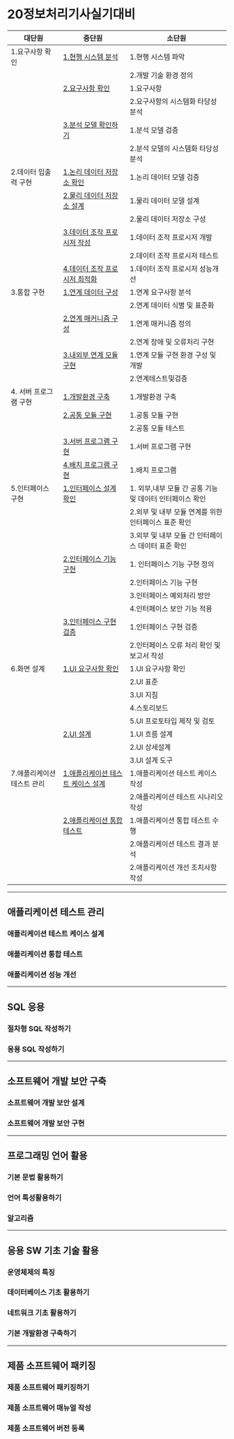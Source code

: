 # 20정보처리기사실기대비

| 대단원                     | 중단원                                                                                                 | 소단원                                                   |
| -------------------------- | ------------------------------------------------------------------------------------------------------ | -------------------------------------------------------- |
| 1.요구사항 확인            | [1.현행 시스템 분석](./Docs/1.요구사항확인/1.현행시스템분석.md)                                        | 1.현행 시스템 파악                                       |
|                            |                                                                                                        | 2.개발 기술 환경 정의                                    |
|                            | [2.요구사항 확인](./Docs/1.요구사항확인/2.요구사항확인.md)                                             | 1.요구사항                                               |
|                            |                                                                                                        | 2.요구사항의 시스템화 타당성 분석                        |
|                            | [3.분석 모델 확인하기](./Docs/1.요구사항확인/3.분석모델확인하기.md)                                    | 1.분석 모델 검증                                         |
|                            |                                                                                                        | 2.분석 모델의 시스템화 타당성 분석                       |
| 2.데이터 입출력 구현       | [1.논리 데이터 저장소 확인](./Docs/2.데이터입출력구현/1.논리데이터저장소확인.md)                       | 1.논리 데이터 모델 검증                                  |
|                            | [2.물리 데이터 저장소 설계](./Docs/2.데이터입출력구현/2.물리데이터저장소설계.md)                       | 1.물리 데이터 모델 설계                                  |
|                            |                                                                                                        | 2.물리 데이터 저장소 구성                                |
|                            | [3.데이터 조작 프로시저 작성](./Docs/2.데이터입출력구현/3.데이터조작프로시저작성.md)                   | 1.데이터 조작 프로시저 개발                              |
|                            |                                                                                                        | 2.데이터 조작 프로시저 테스트                            |
|                            | [4.데이터 조작 프로시저 최적화](./Docs/2.데이터입출력구현/4.데이터조작프로시저최적화.md)               | 1.데이터 조작 프로시저 성능개선                          |
| 3.통합 구현                | [1.연계 데이터 구성](./Docs/3.통합구현/1.연계데이터구성.md)                                            | 1.연계 요구사항 분석                                     |
|                            |                                                                                                        | 2.연계 데이터 식별 및 표준화                             |
|                            | [2.연계 매커니즘 구성](./Docs/3.통합구현/2.연계메커니즘구성.md)                                        | 1.연계 매커니즘 정의                                     |
|                            |                                                                                                        | 2.연계 장애 및 오류처리 구현                             |
|                            | [3.내외부 연계 모듈 구현](./Docs/3.통합구현/3.내외부연계모듈구현.md)                                   | 1.연계 모듈 구현 환경 구성 및 개발                       |
|                            |                                                                                                        | 2.연계테스트및검증                                       |
| 4. 서버 프로그램 구현      | [1.개발환경 구축](./Docs/4.서버프로그램구현/1.개발환경구축.md)                                         | 1.개발환경 구축                                          |
|                            | [2.공통 모듈 구현](./Docs/4.서버프로그램구현/2.공통모듈구현.md)                                        | 1.공통 모듈 구현                                         |
|                            |                                                                                                        | 2.공통 모듈 테스트                                       |
|                            | [3.서버 프로그램 구현](./Docs/4.서버프로그램구현/3.서버프로그램구현.md)                                | 1.서버 프로그램 구현                                     |
|                            | [4.배치 프로그램 구현](./Docs/4.서버프로그램구현/4.배치프로그램구현.md)                                | 1.배치 프로그램                                          |
| 5.인터페이스 구현          | [1.인터페이스 설계 확인](./Docs/5.인터페이스구현/1.인터페이스설계확인.md)                              | 1. 외부,내부 모듈 간 공통 기능 및 데이터 인터페이스 확인 |
|                            |                                                                                                        | 2.외부 및 내부 모듈 연계를 위한 인터페이스 표준 확인     |
|                            |                                                                                                        | 3.외부 및 내부 모듈 간 인터페이스 데이터 표준 확인       |
|                            | [2.인터페이스 기능 구현](./Docs/5.인터페이스구현/2.인터페이스기능구현.md)                              | 1. 인터페이스 기능 구현 정의                             |
|                            |                                                                                                        | 2.인터페이스 기능 구현                                   |
|                            |                                                                                                        | 3.인터페이스 예외처리 방안                               |
|                            |                                                                                                        | 4.인터페이스 보안 기능 적용                              |
|                            | [3.인터페이스 구현 검증](./Docs/5.인터페이스구현/3.인터페이스구현검증.md)                              | 1.인터페이스 구현 검증                                   |
|                            |                                                                                                        | 2.인터페이스 오류 처리 확인 및 보고서 작성               |
| 6.화면 설계                | [1.UI 요구사항 확인](./Docs/6.화면설계/1.Ui요구사항확인.md)                                            | 1.UI 요구사항 확인                                       |
|                            |                                                                                                        | 2.UI 표준                                                |
|                            |                                                                                                        | 3.UI 지침                                                |
|                            |                                                                                                        | 4.스토리보드                                             |
|                            |                                                                                                        | 5.UI 프로토타입 제작 및 검토                             |
|                            | [2.UI 설계](./Docs/6.화면설계/2.UI설계.md)                                                             | 1.UI 흐름 설계                                           |
|                            |                                                                                                        | 2.UI 상세설계                                            |
|                            |                                                                                                        | 3.UI 설계 도구                                           |
| 7.애플리케이션 테스트 관리 | [1.애플리케이션 테스트 케이스 설계](./Docs/7.애플리케이션테스트관리/1.애플리케이션테스트케이스설계.md) | 1.애플리케이션 테스트 케이스 작성                        |
|                            |                                                                                                        | 2.애플리케이션 테스트 시나리오 작성                      |
|                            | [2.애플리케이션 통합 테스트](./Docs/7.애플리케이션테스트관리/1.애플리케이션테스트통합테스트.md)        | 1.애플리케이션 통합 테스트 수행                          |
|                            |                                                                                                        | 2.애플리케이션 테스트 결과 분석                          |
|                            |                                                                                                        | 2.애플리케이션 개선 조치사항 작성                        |

---


## 애플리케이션 테스트 관리

### 애플리케이션 테스트 케이스 설계

### 애플리케이션 통합 테스트

### 애플리케이션 성능 개선

---

## SQL 응용

### 절차형 SQL 작성하기

### 응용 SQL 작성하기

---

## 소프트웨어 개발 보안 구축

### 소프트웨어 개발 보안 설계

### 소프트웨어 개발 보안 구현

---

## 프로그래밍 언어 활용

### 기본 문법 활용하기

### 언어 특성활용하기

### 알고리즘

---

## 응용 SW 기초 기술 활용

### 운영체제의 특징

### 데이터베이스 기초 활용하기

### 네트워크 기초 활용하기

### 기본 개발환경 구축하기

---

## 제품 소프트웨어 패키징

### 제품 소프트웨어 패키징하기

### 제품 소프트웨어 매뉴얼 작성

### 제품 소프트웨어 버전 등록
